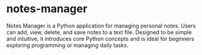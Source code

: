 # notes-manager
Notes Manager is a Python application for managing personal notes. Users can add, view, delete, and save notes to a text file. Designed to be simple and intuitive, it introduces core Python concepts and is ideal for beginners exploring programming or managing daily tasks.
